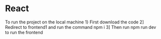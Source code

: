 # React 

To run the project on the local machine 
1} First download the code 
2] Redirect to frontend1 and run the command npm i 
3] Then run npm run dev to run the frontend
